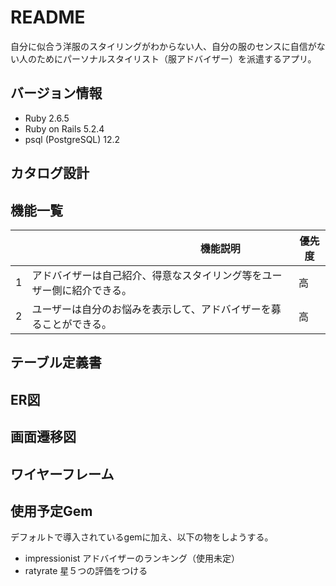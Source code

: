 # README

自分に似合う洋服のスタイリングがわからない人、自分の服のセンスに自信がない人のためにパーソナルスタイリスト（服アドバイザー）を派遣するアプリ。

## バージョン情報
* Ruby 2.6.5
* Ruby on Rails 5.2.4
* psql (PostgreSQL) 12.2

## カタログ設計

## 機能一覧
|      | 　　　　　　　　　　　　機能説明　                               |  優先度  | 
| ---- | ---------------------------------------------------------- | ------- | 
|  1   |  アドバイザーは自己紹介、得意なスタイリング等をユーザー側に紹介できる。|    高   |  
|  2   |  ユーザーは自分のお悩みを表示して、アドバイザーを募ることができる。   |    高    |  



## テーブル定義書

## ER図

## 画面遷移図

## ワイヤーフレーム

## 使用予定Gem

デフォルトで導入されているgemに加え、以下の物をしようする。

* impressionist アドバイザーのランキング（使用未定）
* ratyrate 星５つの評価をつける

